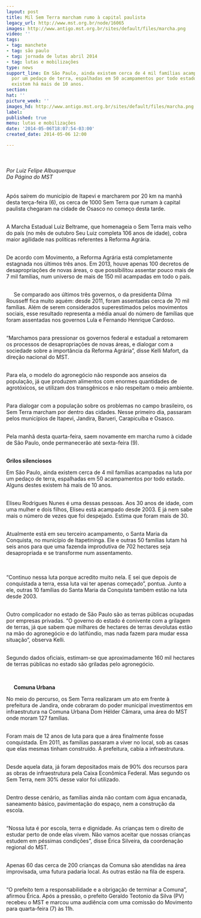 ```yaml
---
layout: post
title: Mil Sem Terra marcham rumo à capital paulista
legacy_url: http://www.mst.org.br/node/16065
images: http://www.antigo.mst.org.br/sites/default/files/marcha.png
video: ''
tags:
- tag: manchete
- tag: são paulo
- tag: jornada de lutas abril 2014
- tag: lutas e mobilizações
type: news
support_line: Em São Paulo, ainda existem cerca de 4 mil famílias acampadas na luta
  por um pedaço de terra, espalhadas em 50 acampamentos por todo estado. Alguns destes
  existem há mais de 10 anos.
section: 
hat: ''
picture_week: ''
images_hd: http://www.antigo.mst.org.br/sites/default/files/marcha.png
label: 
published: true
menu: lutas e mobilizações
date: '2014-05-06T18:07:54-03:00'
created_date: 2014-05-06 12:00

---
```

<p><img style="margin: 10px;" src="http://www.antigo.mst.org.br/sites/default/files/marcha.png" alt=""><br><em><br>Por Luiz Felipe Albuquerque<br>Da Página do MST<br><br></em><br>Após saírem do município de Itapevi e marcharem por 20 km na manhã desta terça-feira (6), os cerca de 1000 Sem Terra que rumam à capital paulista chegaram na cidade de Osasco no começo desta tarde.</p><p><br>A Marcha Estadual Luiz Beltrame, que homenageia o Sem Terra mais velho do país (no mês de outubro Seu Luiz completa 106 anos de idade), cobra maior agilidade nas politicas referentes à Reforma Agrária.</p><p><br>De acordo com Movimento, a Reforma Agrária está completamente estagnada nos últimos três anos. Em 2013, houve apenas 100 decretos de desapropriações de novas áreas, o que possibilitou assentar pouco mais de 7 mil famílias, num universo de mais de 150 mil acampadas em todo o país.&nbsp;</p><p><img style="margin: 10px; float: left;" src="http://www.antigo.mst.org.br/sites/default/files/seu%20luiz.png" alt=""><br>Se comparado aos últimos três governos, o da presidenta Dilma Rousseff fica muito aquém: desde 2011, foram assentadas cerca de 70 mil famílias. Além de serem considerados superestimados pelos movimentos sociais, esse resultado representa a média anual do número de famílias que foram assentadas nos governos Lula e Fernando Henrique Cardoso.</p><p><br>“Marchamos para pressionar os governos federal e estadual a retomarem os processos de desapropriações de novas áreas, e dialogar com a sociedade sobre a importância da Reforma Agrária”, disse Kelli Mafort, da direção nacional do MST.</p><p><br>Para ela, o modelo do agronegócio não responde aos anseios da população, já que produzem alimentos com enormes quantidades de agrotóxicos, se utilizam dos transgênicos e não respeitam o meio ambiente.</p><p><br>Para dialogar com a população sobre os problemas no campo brasileiro, os Sem Terra marcham por dentro das cidades. Nesse primeiro dia, passaram pelos municípios de Itapevi, Jandira, Barueri, Carapicuíba e Osasco.</p><p><br>Pela manhã desta quarta-feira, saem novamente em marcha rumo à cidade de São Paulo, onde permanecerão até sexta-feira (9).</p><p><img style="margin: 10px; float: right;" src="http://www.antigo.mst.org.br/sites/default/files/marcha_II.png" alt=""><br><strong>Grilos silenciosos</strong></p><p>Em São Paulo, ainda existem cerca de 4 mil famílias acampadas na luta por um pedaço de terra, espalhadas em 50 acampamentos por todo estado. Alguns destes existem há mais de 10 anos.<br>&nbsp;</p><p>Eliseu Rodrigues Nunes é uma dessas pessoas. Aos 30 anos de idade, com uma mulher e dois filhos, Eliseu está acampado desde 2003. E já nem sabe mais o número de vezes que foi despejado. Estima que foram mais de 30.</p><div><br>Atualmente está em seu terceiro acampamento, o Santa Maria da Conquista, no município de Itapetininga. Ele e outras 50 famílias lutam há seis anos para que uma fazenda improdutiva de 702 hectares seja desapropriada e se transforme num assentamento.</div><p><br><br>“Continuo nessa luta porque acredito muito nela. E sei que depois de conquistada a terra, essa luta vai ter apenas começado”, pontua. Junto a ele, outras 10 famílias do Santa Maria da Conquista também estão na luta desde 2003.</p><p><br>Outro complicador no estado de São Paulo são as terras públicas ocupadas por empresas privadas. “O governo do estado é conivente com a grilagem de terras, já que sabem que milhares de hectares de terras devolutas estão na mão do agronegócio e do latifúndio, mas nada fazem para mudar essa situação”, observa Kelli.</p><p><br>Segundo dados oficiais, estimam-se que aproximadamente 160 mil hectares de terras públicas no estado são griladas pelo agronegócio.</p><p>&nbsp;</p><p><img style="margin: 10px; float: left;" src="http://www.antigo.mst.org.br/sites/default/files/mrcha_prefeitura.png" alt=""></p><p><strong>Comuna Urbana</strong></p><p>No meio do percurso, os Sem Terra realizaram um ato em frente à prefeitura de Jandira, onde cobraram do poder municipal investimentos em infraestrutura na Comuna Urbana Dom Hélder Câmara, uma área do MST onde moram 127 famílias.</p><p><br>Foram mais de 12 anos de luta para que a área finalmente fosse conquistada. Em 2011, as famílias passaram a viver no local, sob as casas que elas mesmas tinham construído. À prefeitura, cabia a infraestrutura.</p><p><br>Desde aquela data, já foram depositados mais de 90% dos recursos para as obras de infraestrutura pela Caixa Econômica Federal. Mas segundo os Sem Terra, nem 30% desse valor foi utilizado.</p><p><br>Dentro desse cenário, as famílias ainda não contam com água encanada, saneamento básico, pavimentação do espaço, nem a construção da escola.&nbsp;</p><p><br>“Nossa luta é por escola, terra e dignidade. As crianças tem o direito de estudar perto de onde elas vivem. Não vamos aceitar que nossas crianças estudem em péssimas condições”, disse Érica Silveira, da coordenação regional do MST.</p><p><br>Apenas 60 das cerca de 200 crianças da Comuna são atendidas na área improvisada, uma futura padaria local. As outras estão na fila de espera.</p><p><br>“O prefeito tem a responsabilidade e a obrigação de terminar a Comuna”, afirmou Érica. Após a pressão, o prefeito Geraldo Teotonio da Silva (PV) recebeu o MST e marcou uma audiência com uma comissão do Movimento para quarta-feira (7) às 11h.</p><div>&nbsp;</div><div><img style="margin: 10px;" src="http://www.antigo.mst.org.br/sites/default/files/sangue%20favela.png" alt=""></div>
